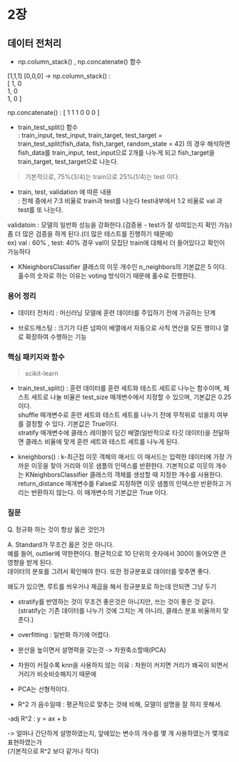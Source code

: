 # 2장  

## 데이터 전처리

- np.column_stack() , np.concatenate() 함수

[1,1,1] [0,0,0]
-> np.column_stack() :     
[ 1, 0  
  1, 0  
	1, 0 ] 

np.concatenate() : [ 1 1 1 0 0 0 ]  

- train_test_split() 함수  
: train_input, test_input, train_target, test_target = train_test_split(fish_data, fish_target, random_state = 42)
  의 경우 해석하면 fish_data를 train_input, test_input으로 2개를 나누게 되고
  fish_target을 train_target, test_target으로 나눈다.

> 기본적으로, 75%(3/4)는 train으로 25%(1/4)는 test 이다.

- train, test, validation 에 따른 내용  
: 전체 중에서 7:3 비율로 train과 test를 나눈다
test내부에서 1:2 비율로 val 과 test를 또 나눈다.

validatoin : 모델의 일반화 성능을 강화한다.(검증용 - test가 잘 섞여있는지 확인 가능)  
좀 더 많은 검증을 하게 된다.(더 많은 테스트를 진행하기 때문에)  
ex) val : 60% , test: 40% 경우 val이 모집단 train에 대해서 더 들어있다고 확인이 가능하다

- KNeighborsClassifier 클래스의 이웃 개수인 n_neighbors의 기본값은 5 이다.
  홀수의 숫자로 하는 이유는 voting 방식이기 때문에 홀수로 진행한다. 


### 용어 정리 
- 데이터 전처리 : 머신러닝 모델에 훈련 데이터를 주입하기 전에 가공하는 단계
  
- 브로드캐스팅 : 크기가 다른 넘파이 배열에서 자동으로 사칙 연산을 모든 행이나 열로 확장하여 수행하는 기능

### 핵심 패키지와 함수
> scikit-learn
- train_test_split() : 훈련 데이터를 훈련 세트와 테스트 세트로 나누는 함수이며, 체스트 세트로 나눌 비율은 test_size 매개변수에서 지정할 수 있으며,
  기본값은 0.25 이다.  
  shuffle 매개변수로 훈련 세트와 테스트 세트를 나누기 전에 무작위로 섞을지 여부를 결정할 수 있다. 기본값은 True이다.  
  stratify 매개변수에 클래스 레이블이 담긴 배열(일반적으로 타깃 데이터)을 전달하면 클래스 비율에 맞게 훈련 세트와 테스트 세트를 나누게 된다.  

- kneighbors() : k-최근접 이웃 객체의 매서드
  이 매서드는 입력한 데이터에 가장 가까운 이웃을 찾아 거리와 이웃 샘플의 인덱스를 반환한다. 기본적으로 이웃의 개수는 KNeighborsClassifier 클래스의 객체를 생성할 때 지정한 개수를 사용한다.  
return_distance 매개변수를 False로 지정하면 이웃 샘플의 인덱스만 반환하고 거리는 반환하지 않는다. 이 매개변수의 기본값은 True 이다.

### 질문

Q. 정규화 하는 것이 항상 옳은 것인가  
  
A. Standard가 무조건 옳은 것은 아니다.   
예를 들어, outlier에 약한편이다. 평균적으로 10 단위의 숫자에서 300이 들어오면 큰 영향을 받게 된다.  
데이터의 분포를 그려서 확인해야 한다. 또한 정규분포로 데이터를 맞추면 좋다.    
  
왜도가 있으면, 루트를 씌우거나 제곱을 해서 정규분포로 하는데 안되면 그냥 두기   
  
- stratify를 반영하는 것이 무조건 좋은것은 아니지만, 쓰는 것이 좋은 것 같다.
  (stratify는 기존 데이터를 나누기 것에 그치는 게 아니라, 클래스 분포 비율까지 맞춘다.)

- overfitting : 일반화 하기에 어렵다.

- 분산을 높이면서 설명력을 갖는것 -> 차원축소할때(PCA)

- 차원이 커질수록 knn을 사용하지 않는 이유 : 차원이 커지면 거리가 왜곡이 되면서 거리가 비슷비슷해지기 때문에

- PCA는 선형적이다.

- R^2 가 음수일때
: 평균적으로 맞추는 것에 비해, 모델이 설명을 잘 하지 못해서.

-adj R^2
: y = ax + b 

-> 얼마나 간단하게 설명하였는지, 앞에있는 변수의 개수를 몇 개 사용하였는가
몇개로 표현하였는가  
(기본적으로 R^2 보다 같거나 작다)
